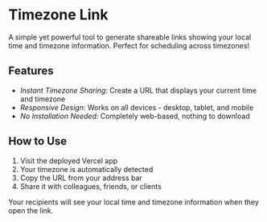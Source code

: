 # Timezone Link

A simple yet powerful tool to generate shareable links showing your local time and timezone information. Perfect for scheduling across timezones!

## Features

- *Instant Timezone Sharing*: Create a URL that displays your current time and timezone
- *Responsive Design*: Works on all devices - desktop, tablet, and mobile
- *No Installation Needed*: Completely web-based, nothing to download

## How to Use 

1. Visit the deployed Vercel app
2. Your timezone is automatically detected
3. Copy the URL from your address bar
4. Share it with colleagues, friends, or clients

Your recipients will see your local time and timezone information when they open the link.
